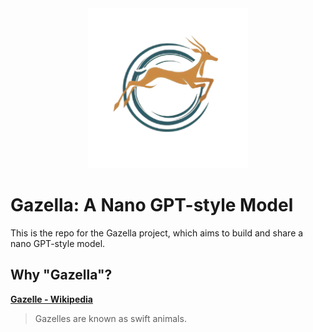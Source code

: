 <div align="center" width="100%">
<a href="https://github.com/psiace/gazella/" target="_blank"><img width="256" height="256" src="assets/logo.png" alt="Gazella"></a>
</div>

# Gazella: A Nano GPT-style Model

This is the repo for the Gazella project, which aims to build and share a nano GPT-style model.

## Why "Gazella"?

**[Gazelle - Wikipedia]**

> Gazelles are known as swift animals.

[gazelle - wikipedia]: https://en.wikipedia.org/wiki/Gazelle

